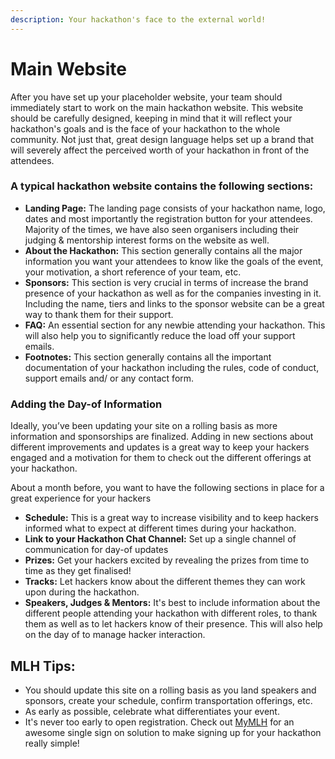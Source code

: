 ```yaml
---
description: Your hackathon's face to the external world!
---
```


# Main Website

After you have set up your placeholder website, your team should immediately start to work on the main hackathon website. This website should be carefully designed, keeping in mind that it will reflect your hackathon's goals and is the face of your hackathon to the whole community. Not just that, great design language helps set up a brand that will severely affect the perceived worth of your hackathon in front of the attendees.  


### A typical hackathon website contains the following sections:

* **Landing Page:** The landing page consists of your hackathon name, logo, dates and most importantly the registration button for your attendees. Majority of the times, we have also seen organisers including their judging & mentorship interest forms on the website as well.
* **About the Hackathon:** This section generally contains all the major information you want your attendees to know like the goals of the event, your motivation, a short reference of your team, etc.
* **Sponsors:** This section is very crucial in terms of increase the brand presence of your hackathon as well as for the companies investing in it. Including the name, tiers and links to the sponsor website can be a great way to thank them for their support.
* **FAQ:** An essential section for any newbie attending your hackathon. This will also help you to significantly reduce the load off your support emails.
* **Footnotes:** This section generally contains all the important documentation of your hackathon including the rules, code of conduct, support emails and/ or any contact form. 

### Adding the Day-of Information

Ideally, you’ve been updating your site on a rolling basis as more information and sponsorships are finalized. Adding in new sections about different improvements and updates is a great way to keep your hackers engaged and a motivation for them to check out the different offerings at your hackathon. 

About a month before, you want to have the following sections in place for a great experience for your hackers

* **Schedule:** This is a great way to increase visibility and to keep hackers informed what to expect at different times during your hackathon.
* **Link to your Hackathon Chat Channel:** Set up a single channel of communication for day-of updates
* **Prizes:** Get your hackers excited by revealing the prizes from time to time as they get finalised!
* **Tracks:** Let hackers know about the different themes they can work upon during the hackathon.
* **Speakers, Judges & Mentors:** It's best to include information about the different people attending your hackathon with different roles, to thank them as well as to let hackers know of their presence. This will also help on the day of to manage hacker interaction.

## **MLH Tips:**

* You should update this site on a rolling basis as you land speakers and sponsors, create your schedule, confirm transportation offerings, etc.
* As early as possible, celebrate what differentiates your event.
* It's never too early to open registration. Check out [MyMLH](http://my.mlh.io) for an awesome single sign on solution to make signing up for your hackathon really simple!

